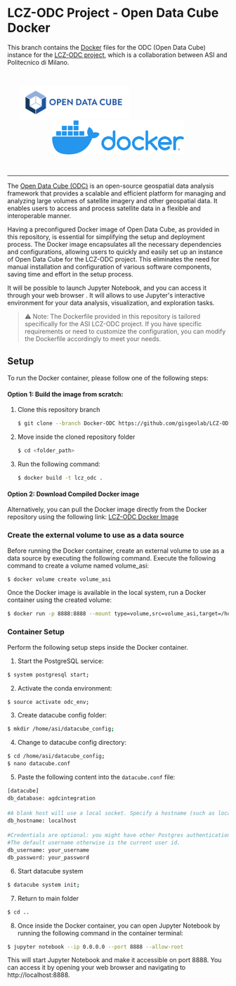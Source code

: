 # LCZ-ODC Project - Open Data Cube Docker

This branch contains the [Docker](https://www.docker.com/) files for the ODC (Open Data Cube) instance for the [LCZ-ODC project](https://www.asi.it/2023/05/i4dp_science-primi-traguardi-del-progetto-lcz-odc/), which is a collaboration between ASI and Politecnico di Milano.

<br>
<p align="center">
  <img src="img/odc.png" width="250" style="margin-right: 200px;">
  <img src="img/docker.png" width="300">
</p>
<br>

---

The [Open Data Cube (ODC)](https://www.opendatacube.org/) is an open-source geospatial data analysis framework that provides a scalable and efficient platform for managing and analyzing large volumes of satellite imagery and other geospatial data. It enables users to access and process satellite data in a flexible and interoperable manner.

Having a preconfigured Docker image of Open Data Cube, as provided in this repository, is essential for simplifying the setup and deployment process. The Docker image encapsulates all the necessary dependencies and configurations, allowing users to quickly and easily set up an instance of Open Data Cube for the LCZ-ODC project. This eliminates the need for manual installation and configuration of various software components, saving time and effort in the setup process.

It will be possible to launch Jupyter Notebook, and you can access it through your web browser . It will allows to use Jupyter's interactive environment for your data analysis, visualization, and exploration tasks.

> ⚠️ Note: The Dockerfile provided in this repository is tailored specifically for the ASI LCZ-ODC project. If you have specific requirements or need to customize the configuration, you can modify the Dockerfile accordingly to meet your needs.

## Setup

To run the Docker container, please follow one of the following steps:

#### Option 1: Build the image from scratch:

1. Clone this repository branch
   ```sh
   $ git clone --branch Docker-ODC https://github.com/gisgeolab/LCZ-ODC.git
   ```
2. Move inside the cloned repository folder
   ```sh
   $ cd <folder_path>
   ```
3. Run the following command:

   ```sh
   $ docker build -t lcz_odc .
   ```

#### Option 2: Download Compiled Docker image

Alternatively, you can pull the Docker image directly from the Docker repository using the following link: [LCZ-ODC Docker Image](https://hub.docker.com/repository/docker/rodrigocedeno/lcz-odc/general)

### Create the external volume to use as a data source

Before running the Docker container, create an external volume to use as a data source by executing the following command. Execute the following command to create a volume named volume_asi:

```sh
$ docker volume create volume_asi
```

Once the Docker image is available in the local system, run a Docker container using the created volume:

```sh
$ docker run -p 8888:8888 --mount type=volume,src=volume_asi,target=/home/asi -it lcz_odc bash
```

### Container Setup

Perform the following setup steps inside the Docker container.

1. Start the PostgreSQL service:

```sh
$ system postgresql start;
```

2. Activate the conda environment:

```sh
$ source activate odc_env;
```

3. Create datacube config folder:

```sh
$ mkdir /home/asi/datacube_config;
```

4. Change to datacube config directory:

```sh
$ cd /home/asi/datacube_config;
$ nano datacube.conf
```

5. Paste the following content into the `datacube.conf` file:

```sh
[datacube]
db_database: agdcintegration

#A blank host will use a local socket. Specify a hostname (such as localhost) to use TCP.
db_hostname: localhost

#Credentials are optional: you might have other Postgres authentication configured.
#The default username otherwise is the current user id.
db_username: your_username
db_password: your_password
```

6. Start datacube system

```sh
$ datacube system init;
```

7. Return to main folder

```sh
$ cd ..
```

8. Once inside the Docker container, you can open Jupyter Notebook by running the following command in the container terminal:

```sh
$ jupyter notebook --ip 0.0.0.0 --port 8888 --allow-root
```

This will start Jupyter Notebook and make it accessible on port 8888. You can access it by opening your web browser and navigating to http://localhost:8888.
